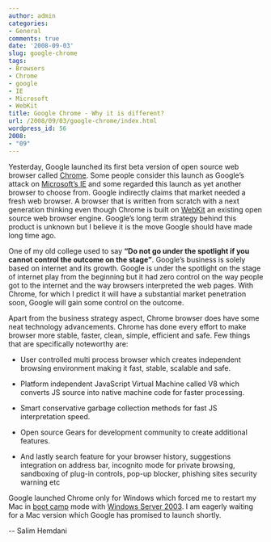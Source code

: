 ```yaml
---
author: admin
categories:
- General
comments: true
date: '2008-09-03'
slug: google-chrome
tags:
- Browsers
- Chrome
- google
- IE
- Microsoft
- WebKit
title: Google Chrome - Why it is different?
url: /2008/09/03/google-chrome/index.html
wordpress_id: 56
2008:
- "09"
---
```



Yesterday, Google launched its first beta version of open source web browser called [Chrome](http://www.google.com/chrome/). Some people consider this launch as Google’s attack on [Microsoft’s IE](http://www.microsoft.com/windows/internet-explorer/beta/default.aspx) and some regarded this launch as yet another browser to choose from. Google indirectly claims that market needed a fresh web browser. A browser that is written from scratch with a next generation thinking even though Chrome is built on [WebKit](http://webkit.org/) an existing open source web browser engine. Google’s long term strategy behind this product is unknown but I believe it is the move Google should have made long time ago.

One of my old college used to say **“Do not go under the spotlight if you cannot control the outcome on the stage”**. Google’s business is solely based on internet and its growth. Google is under the spotlight on the stage of internet play from the beginning but it had zero control on the way people got to the internet and the way browsers interpreted the web pages. With Chrome, for which I predict it will have a substantial market penetration soon, Google will gain some control on the outcome.

Apart from the business strategy aspect, Chrome browser does have some neat technology advancements. Chrome has done every effort to make browser more stable, faster, clean, simple, efficient and safe. Few things that are specifically noteworthy are:



	
  * User controlled multi process browser which creates independent browsing environment making it fast, stable, scalable and safe.

	
  * Platform independent JavaScript Virtual Machine called V8 which converts JS source into native machine code for faster processing.

	
  * Smart conservative garbage collection methods for fast JS interpretation speed.

	
  * Open source Gears for development community to create additional features.

	
  * And lastly search feature for your browser history, suggestions integration on address bar, incognito mode for private browsing, sandboxing of plug-in controls, pop-up blocker, phishing sites security warning etc


Google launched Chrome only for Windows which forced me to restart my Mac in [boot camp](http://www.apple.com/macosx/features/bootcamp.html) mode with [Windows Server 2003](http://www.microsoft.com/windowsserver2003/default.mspx). I am eagerly waiting for a Mac version which Google has promised to launch shortly.

-- Salim Hemdani
